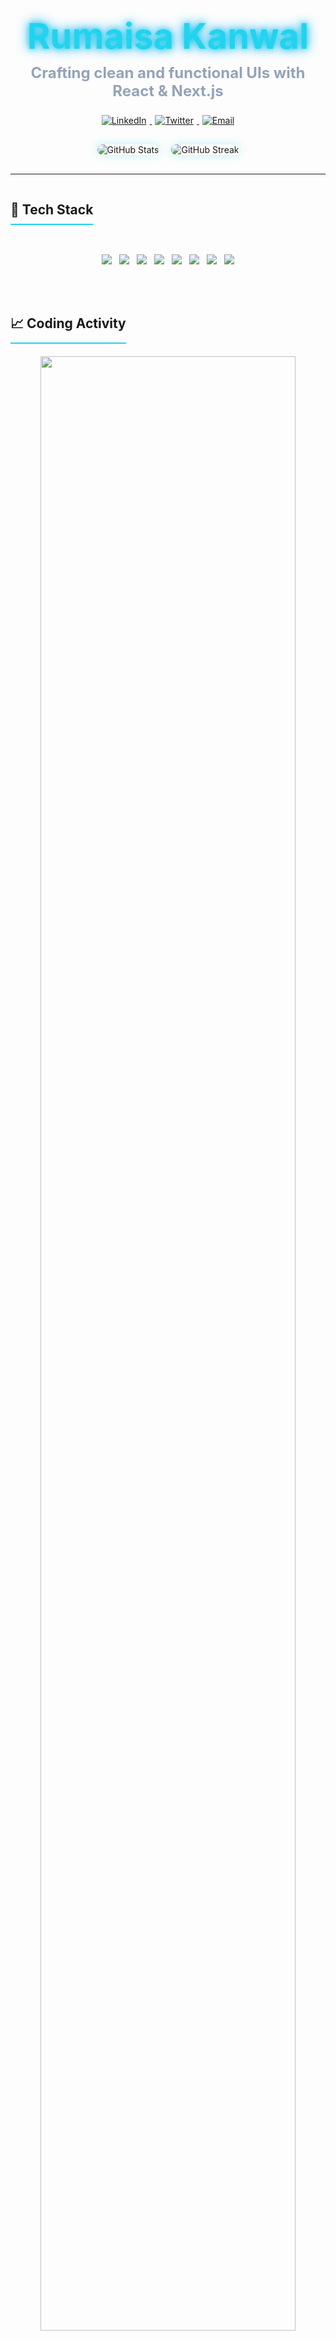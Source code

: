 
<div align="center">
  <h1 style="font-size: 3.5rem; margin-bottom: 10px;">
    <span style="color: #22D3EE; text-shadow: 0 0 10px #22D3EE, 0 0 20px #0EA5E9;">Rumaisa Kanwal</span>
  </h1>
  <h3 style="font-size: 1.5rem; color: #94A3B8; margin-top: 0;">
    <span id="animated-tagline">Crafting clean and functional UIs with React & Next.js</span>
  </h3>
</div>


<div align="center" style="margin: 20px 0;">
  <a href="https://www.linkedin.com/in/rumaisa-kanwal-7b7604257/">
    <img src="https://img.shields.io/badge/LinkedIn-0A66C2?style=for-the-badge&logo=linkedin&logoColor=white&labelColor=000" alt="LinkedIn" style="margin: 0 5px; transition: transform 0.3s;" onmouseover="this.style.transform='scale(1.1)'" onmouseout="this.style.transform='scale(1)'">
  </a>
  <a href="https://x.com/Rumaisa211">
    <img src="https://img.shields.io/badge/Twitter-1DA1F2?style=for-the-badge&logo=twitter&logoColor=white&labelColor=000" alt="Twitter" style="margin: 0 5px; transition: transform 0.3s;" onmouseover="this.style.transform='scale(1.1)'" onmouseout="this.style.transform='scale(1)'">
  </a>

  <a href="kanwalrumaisa872@gmail.com">
    <img src="https://img.shields.io/badge/Email-EA4335?style=for-the-badge&logo=gmail&logoColor=white&labelColor=000" alt="Email" style="margin: 0 5px; transition: transform 0.3s;" onmouseover="this.style.transform='scale(1.1)'" onmouseout="this.style.transform='scale(1)'">
  </a>
</div>



<!-- Stats Cards with Glow -->
<div align="center" style="display: flex; justify-content: center; flex-wrap: wrap; gap: 20px; margin: 30px 0;">
  <img src="https://github-readme-stats.vercel.app/api?username=rumasia&show_icons=true&theme=nightowl&border_color=22D3EE&bg_color=0D1117&title_color=22D3EE&icon_color=22D3EE&include_all_commits=true" alt="GitHub Stats" style="box-shadow: 0 0 15px rgba(34, 211, 238, 0.3); border-radius: 10px;">
  
  <img src="https://github-readme-streak-stats.herokuapp.com/?user=rumasia&theme=nightowl&background=0D1117&border=22D3EE&stroke=22D3EE&ring=22D3EE&fire=FF9E64&currStreakLabel=22D3EE" alt="GitHub Streak" style="box-shadow: 0 0 15px rgba(34, 211, 238, 0.3); border-radius: 10px;">
</div>

---

<!-- Skills Section with Floating Animation -->
<h2 align="center" style="border-bottom: 2px solid #22D3EE; padding-bottom: 10px; display: inline-block;">🚀 Tech Stack</h2>

<div align="center" style="display: flex; flex-wrap: wrap; justify-content: center; gap: 12px; margin: 30px 0;">
  <img src="https://img.shields.io/badge/JavaScript-F7DF1E?style=for-the-badge&logo=javascript&logoColor=black">
  <img src="https://img.shields.io/badge/React-61DAFB?style=for-the-badge&logo=react&logoColor=black">
  <img src="https://img.shields.io/badge/Next.js-000000?style=for-the-badge&logo=next.js&logoColor=white">
  <img src="https://img.shields.io/badge/Tailwind_CSS-06B6D4?style=for-the-badge&logo=tailwind-css&logoColor=white">
  <img src="https://img.shields.io/badge/HTML5-E34F26?style=for-the-badge&logo=html5&logoColor=white">
  <img src="https://img.shields.io/badge/CSS3-1572B6?style=for-the-badge&logo=css3&logoColor=white">
  <img src="https://img.shields.io/badge/Git-F05032?style=for-the-badge&logo=git&logoColor=white">
  <img src="https://img.shields.io/badge/GitHub-181717?style=for-the-badge&logo=github&logoColor=white">
</div>





<!-- GitHub Activity Graph -->
<h2 align="center" style="border-bottom: 2px solid #22D3EE; padding-bottom: 10px; display: inline-block; margin: 50px 0 20px;">📈 Coding Activity</h2>
<div align="center">
  <img src="https://github-readme-activity-graph.vercel.app/graph?username=rumaisa&theme=nightowl&bg_color=0D1117&color=22D3EE&line=0EA5E9&point=22D3EE&area=true&hide_border=true" width="90%">
</div>

<!-- Visitor Counter -->
<div align="center" style="margin: 40px 0 20px;">
  <img src="https://komarev.com/ghpvc/?username=rumaisa&color=22D3EE&style=flat-square&label=PROFILE+VIEWS" alt="Profile views">
</div>

<!-- Animated Divider -->
<div align="center" style="height: 2px; width: 80%; background: linear-gradient(90deg, transparent, #22D3EE, transparent); margin: 30px auto;"></div>

